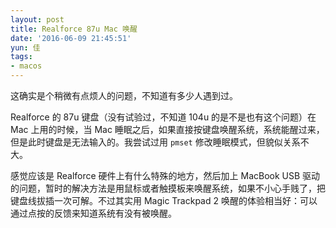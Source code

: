 ```yaml
---
layout: post
title: Realforce 87u Mac 唤醒
date: '2016-06-09 21:45:51'
yun: 佳
tags:
- macos
---
```


这确实是个稍微有点烦人的问题，不知道有多少人遇到过。

Realforce 的 87u 键盘（没有试验过，不知道 104u 的是不是也有这个问题）在 Mac 上用的时候，当 Mac 睡眠之后，如果直接按键盘唤醒系统，系统能醒过来，但是此时键盘是无法输入的。我尝试过用 `pmset` 修改睡眠模式，但貌似关系不大。

感觉应该是 Realforce 硬件上有什么特殊的地方，然后加上 MacBook USB 驱动的问题，暂时的解决方法是用鼠标或者触摸板来唤醒系统，如果不小心手贱了，把键盘线拔插一次可解。不过其实用 Magic Trackpad 2 唤醒的体验相当好：可以通过点按的反馈来知道系统有没有被唤醒。